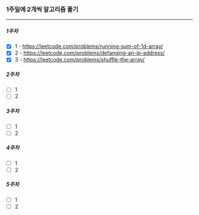 ### 1주일에 2개씩 알고리즘 풀기

---

##### 1주차

- [x] 1 - https://leetcode.com/problems/running-sum-of-1d-array/
- [x] 2 - https://leetcode.com/problems/defanging-an-ip-address/
- [x] 3 - https://leetcode.com/problems/shuffle-the-array/

##### 2주차

- [ ] 1
- [ ] 2

##### 3주차

- [ ] 1
- [ ] 2

##### 4주차

- [ ] 1
- [ ] 2

##### 5주차

- [ ] 1
- [ ] 2
